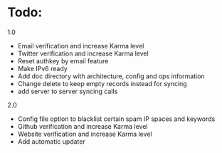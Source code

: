 # Todo:

1.0
- Email verification and increase Karma level
- Twitter verification and increase Karma level
- Reset authkey by email feature
- Make IPv6 ready
- Add doc directory with architecture, config and ops information
- Change delete to keep empty records instead for syncing
- add server to server syncing calls


2.0
- Config file option to blacklist certain spam IP spaces and keywords
- Github verification and increase Karma level
- Website verification and increase Karma level
- Add automatic updater
